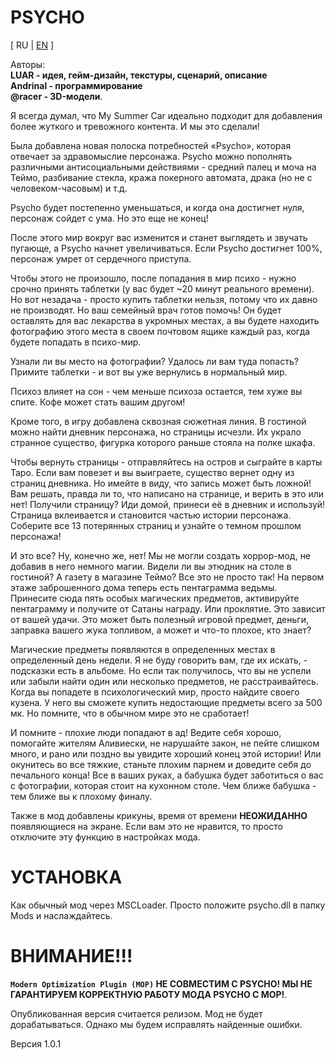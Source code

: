 # PSYCHO

[ RU | [EN](README_EN.md) ]

Авторы:<br>
**LUAR - идея, гейм-дизайн, текстуры, сценарий, описание**<br>
**Andrinal - программирование**<br>
**@racer - 3D-модели**.<br>

Я всегда думал, что My Summer Car идеально подходит для добавления более жуткого и тревожного контента. И мы это сделали!

Была добавлена новая полоска потребностей «Psycho», которая отвечает за здравомыслие персонажа.
Psycho можно пополнять различными антисоциальными действиями - средний палец и моча на Теймо, разбивание стекла, кража покерного автомата, драка (но не с человеком-часовым) и т.д.

Psycho будет постепенно уменьшаться, и когда она достигнет нуля, персонаж сойдет с ума. Но это еще не конец!

После этого мир вокруг вас изменится и станет выглядеть и звучать пугающе, а Psycho начнет увеличиваться. Если Psycho достигнет 100%, персонаж умрет от сердечного приступа.

Чтобы этого не произошло, после попадания в мир психо - нужно срочно принять таблетки (у вас будет ~20 минут реального времени).
Но вот незадача - просто купить таблетки нельзя, потому что их давно не производят.
Но ваш семейный врач готов помочь!
Он будет оставлять для вас лекарства в укромных местах, а вы будете находить фотографию этого места в своем почтовом ящике каждый раз, когда будете попадать в психо-мир.

Узнали ли вы место на фотографии? Удалось ли вам туда попасть? Примите таблетки - и вот вы уже вернулись в нормальный мир.

Психоз влияет на сон - чем меньше психоза остается, тем хуже вы спите. Кофе может стать вашим другом!

Кроме того, в игру добавлена сквозная сюжетная линия. В гостиной можно найти дневник персонажа, но страницы исчезли.
Их украло странное существо, фигурка которого раньше стояла на полке шкафа.

Чтобы вернуть страницы - отправляйтесь на остров и сыграйте в карты Таро. Если вам повезет и вы выиграете, существо вернет одну из страниц дневника.
Но имейте в виду, что запись может быть ложной! Вам решать, правда ли то, что написано на странице, и верить в это или нет!
Получили страницу? Иди домой, принеси её в дневник и используй! Страница вклеивается и становится частью истории персонажа.
Соберите все 13 потерянных страниц и узнайте о темном прошлом персонажа!

И это все? Ну, конечно же, нет! Мы не могли создать хоррор-мод, не добавив в него немного магии. Видели ли вы этюдник на столе в гостиной? А газету в магазине Теймо? Все это не просто так!
На первом этаже заброшенного дома теперь есть пентаграмма ведьмы. Принесите сюда пять особых магических предметов, активируйте пентаграмму и получите от Сатаны награду. Или проклятие.
Это зависит от вашей удачи. Это может быть полезный игровой предмет, деньги, заправка вашего жука топливом, а может и что-то плохое, кто знает?

Магические предметы появляются в определенных местах в определенный день недели. Я не буду говорить вам, где их искать, - подсказки есть в альбоме.
Но если так получилось, что вы не успели или забыли найти один или несколько предметов, не расстраивайтесь.
Когда вы попадете в психологический мир, просто найдите своего кузена. У него вы сможете купить недостающие предметы всего за 500 мк. Но помните, что в обычном мире это не сработает!

И помните - плохие люди попадают в ад!
Ведите себя хорошо, помогайте жителям Аливиески, не нарушайте закон, не пейте слишком много, и рано или поздно вы увидите хороший конец этой истории!
Или окунитесь во все тяжкие, станьте плохим парнем и доведите себя до печального конца! Все в ваших руках, а бабушка будет заботиться о вас с фотографии, которая стоит на кухонном столе.
Чем ближе бабушка - тем ближе вы к плохому финалу.

Также в мод добавлены крикуны, время от времени **НЕОЖИДАННО** появляющиеся на экране. Если вам это не нравится, то просто отключите эту функцию в настройках мода.

# УСТАНОВКА
Как обычный мод через MSCLoader. Просто положите psycho.dll в папку Mods и наслаждайтесь.

# ВНИМАНИЕ!!!
**`Modern Optimization Plugin (MOP)` НЕ СОВМЕСТИМ С PSYCHO! МЫ НЕ ГАРАНТИРУЕМ КОРРЕКТНУЮ РАБОТУ МОДА PSYCHO С MOP!**.

Опубликованная версия считается релизом. Мод не будет дорабатываться. Однако мы будем исправлять найденные ошибки.

Версия 1.0.1